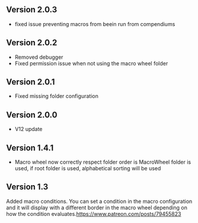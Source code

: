 ## Version 2.0.3
- fixed issue preventing macros from beein run from compendiums

## Version 2.0.2
- Removed debugger
- Fixed permission issue when not using the macro wheel folder

## Version 2.0.1
- Fixed missing folder configuration

## Version 2.0.0
- V12 update

## Version 1.4.1
- Macro wheel now correctly respect folder order is MacroWheel folder is used, if root folder is used, alphabetical sorting will be used

## Version 1.3
Added macro conditions. You can set a condition in the macro configuration and it will display with a different border in the macro wheel depending on how the condition evaluates.https://www.patreon.com/posts/79455823

